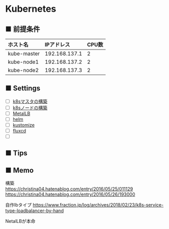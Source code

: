 # Kubernetes
## ■ 前提条件
|ホスト名|IPアドレス|CPU数|
|:---|:---|:---|
|kube-master|192.168.137.1|2|
|kube-node1|192.168.137.2|2|
|kube-node2|192.168.137.3|2|

## ■ Settings
- [ ] [k8sマスタの構築](https://github.com/thetaru/memorandum/tree/master/OS/Linux/CentOS8/k8s/k8s_master)
- [ ] [k8sノードの構築](https://github.com/thetaru/memorandum/tree/master/OS/Linux/CentOS8/k8s/k8s_node)
- [ ] [MetalLB](https://github.com/thetaru/memorandum/tree/master/OS/Linux/CentOS8/k8s/MetalLB)
- [ ] [helm](https://github.com/thetaru/memorandum/tree/master/OS/Linux/CentOS8/k8s/helm)
- [ ] [kustomize]()
- [ ] [fluxcd]()
- [ ] []()
## ■ Tips

## ■ Memo
構築  
https://christina04.hatenablog.com/entry/2016/05/25/011129  
https://christina04.hatenablog.com/entry/2016/05/26/193000

自作lbタイプ
https://www.fraction.jp/log/archives/2018/02/23/k8s-service-type-loadbalancer-by-hand
  
NetalLBが本命
